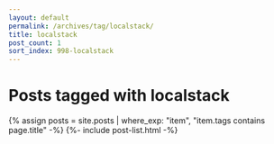 ```yaml
---
layout: default
permalink: /archives/tag/localstack/
title: localstack
post_count: 1
sort_index: 998-localstack
---
```

<h1 class="page-heading">Posts tagged with localstack</h1>
{% assign posts = site.posts | where_exp: "item", "item.tags contains page.title" -%}
{%- include post-list.html -%}
